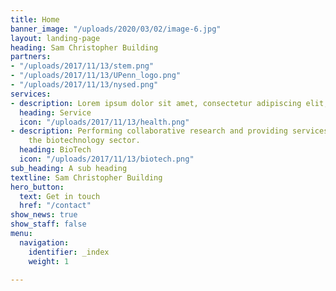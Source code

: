 ```yaml
---
title: Home
banner_image: "/uploads/2020/03/02/image-6.jpg"
layout: landing-page
heading: Sam Christopher Building
partners:
- "/uploads/2017/11/13/stem.png"
- "/uploads/2017/11/13/UPenn_logo.png"
- "/uploads/2017/11/13/nysed.png"
services:
- description: Lorem ipsum dolor sit amet, consectetur adipiscing elit, sed do.
  heading: Service
  icon: "/uploads/2017/11/13/health.png"
- description: Performing collaborative research and providing services to support
    the biotechnology sector.
  heading: BioTech
  icon: "/uploads/2017/11/13/biotech.png"
sub_heading: A sub heading
textline: Sam Christopher Building
hero_button:
  text: Get in touch
  href: "/contact"
show_news: true
show_staff: false
menu:
  navigation:
    identifier: _index
    weight: 1

---
```

